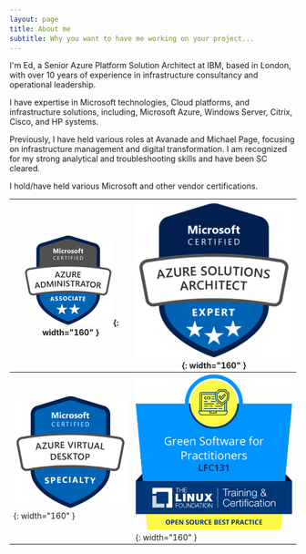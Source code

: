 ```yaml
---
layout: page
title: About me
subtitle: Why you want to have me working on your project...
---
```


I'm Ed, a Senior Azure Platform Solution Architect at IBM, based in London, with over 10 years of experience in infrastructure consultancy and operational leadership.

I have expertise in Microsoft technologies, Cloud platforms, and infrastructure solutions, including, Microsoft Azure, Windows Server, Citrix, Cisco, and HP systems.

Previously, I have held various roles at Avanade and Michael Page, focusing on infrastructure management and digital transformation. I am recognized for my strong analytical and troubleshooting skills and have been SC cleared.

I hold/have held various Microsoft and other vendor certifications.

| ![Azure Associate](/assets/img/azure-administrator-associate-600x600.png){: width="160" } | ![Azure Architect](/assets/img/azure-solutions-architect-expert-600x600.png){: width="160" } |
| ----------------------------------------------------------------------------------------- | -------------------------------------------------------------------------------------------- |
| ![Azure Virtual Desktop](/assets/img/azure-virtual-desktop-specialty-600x600.png){: width="160" } | ![Green Software](/assets/img/green_software.png){: width="160" }
